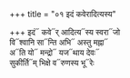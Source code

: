 +++
title = "०१ इदं कवेरादित्यस्य"

+++
इदं᳓ कवे᳓र् आदित्य᳓स्य स्वरा᳓जो  
वि᳓श्वानि सा᳓न्ति अभि᳓ अस्तु मह्ना᳓  
अ᳓ति यो᳓ मन्द्रो᳓ यज᳓थाय देवः᳓  
सुकीर्ति᳓म् भिक्षे व᳓रुणस्य भू᳓रेः